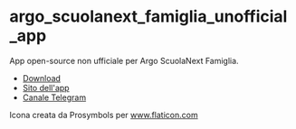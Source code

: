# argo_scuolanext_famiglia_unofficial_app
App open-source non ufficiale per Argo ScuolaNext Famiglia.

- [Download](https://github.com/peppelg/argo_scuolanext_famiglia_unofficial_app/releases/download/1.0.0%2B2/app-release.apk)
- [Sito dell'app](https://peppelg.space/argo_famiglia)
- [Canale Telegram](https://t.me/scuolanext)


Icona creata da Prosymbols per www.flaticon.com
